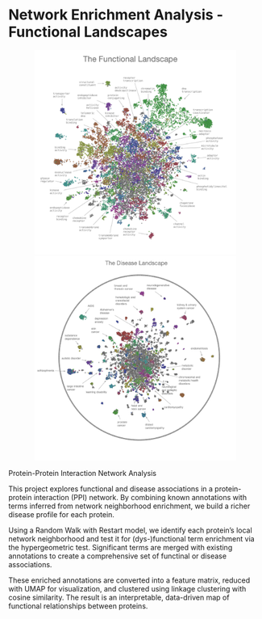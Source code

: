 # Network Enrichment Analysis - Functional Landscapes


<p align="center">
  <img src="Func_Landscape_title2.png" alt="" width="400">
  <img src="disease_map.png" alt="" width="400">
</p>

Protein-Protein Interaction Network Analysis

This project explores functional and disease associations in a protein-protein interaction (PPI) network.
By combining known annotations with terms inferred from network neighborhood enrichment, we build a richer disease profile for each protein.

Using a Random Walk with Restart model, we identify each protein’s local network neighborhood and test it for (dys-)functional term enrichment via the hypergeometric test. Significant terms are merged with existing annotations to create a comprehensive set of functinal or disease associations.

These enriched annotations are converted into a feature matrix, reduced with UMAP for visualization, and clustered using linkage clustering with cosine similarity. The result is an interpretable, data-driven map of functional relationships between proteins.